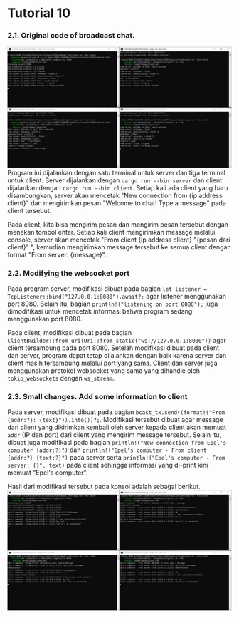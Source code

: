 # Tutorial 10

### 2.1. Original code of broadcast chat.

![2.1](images/2.1.png)
Program ini dijalankan dengan satu terminal untuk server dan tiga terminal untuk client. Server dijalankan dengan `cargo run --bin server` dan client dijalankan dengan `cargo run --bin client`. Setiap kali ada client yang baru disambungkan, server akan mencetak "New connection from {ip address client}" dan mengirimkan pesan "Welcome to chat! Type a message" pada client tersebut.

Pada client, kita bisa mengirim pesan dan mengirim pesan tersebut dengan menekan tombol enter. Setiap kali client mengirimkan message melalui console, server akan mencetak "From client {ip address client} "{pesan dari client}" ", kemudian mengirimkan message tersebut ke semua client dengan format "From server: {message}".

### 2.2. Modifying the websocket port

Pada program server, modifikasi dibuat pada bagian `let listener = TcpListener::bind("127.0.0.1:8080").await?;` agar listener menggunakan port 8080. Selain itu, bagian `println!("listening on port 8080");` juga dimodifikasi untuk mencetak informasi bahwa program sedang menggunakan port 8080.

Pada client, modifikasi dibuat pada bagian `ClientBuilder::from_uri(Uri::from_static("ws://127.0.0.1:8080"))` agar client tersambung pada port 8080. Setelah modifikasi dibuat pada client dan server, program dapat tetap dijalankan dengan baik karena server dan client masih tersambung melalui port yang sama. Client dan server juga menggunakan protokol websocket yang sama yang dihandle oleh `tokio_websockets` dengan `ws_stream`.

### 2.3. Small changes. Add some information to client

Pada server, modifikasi dibuat pada bagian `bcast_tx.send((format!("From {addr:?}: {text}")).into())?;`. Modifikasi tersebut dibuat agar message dari client yang dikirimkan kembali oleh server kepada client akan memuat `addr` (IP dan port) dari client yang mengirim message tersebut. Selain itu, dibuat juga modifikasi pada bagian  `println!("New connection from Epel's computer {addr:?}")` dan `println!("Epel's computer - From client {addr:?} {text:?}")` pada server serta `println!("Epel's computer - From server: {}", text)` pada client sehingga informasi yang di-print kini memuat "Epel's computer".

Hasil dari modifikasi tersebut pada konsol adalah sebagai berikut.
![2.3](images/2.3.png)






